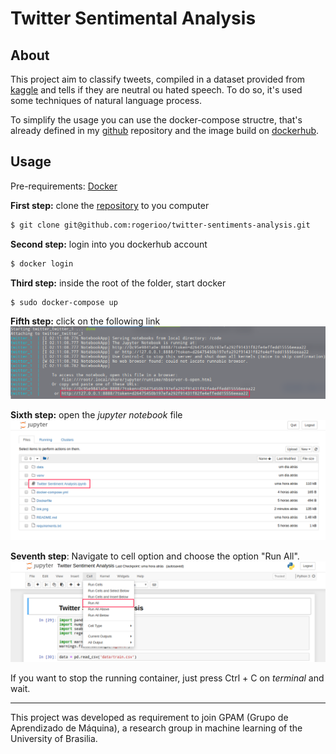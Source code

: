 # Twitter Sentimental Analysis

## About

This project aim to classify tweets, compiled in a dataset provided from [kaggle](https://www.kaggle.com/arkhoshghalb/twitter-sentiment-analysis-hatred-speech) and tells if they are neutral ou hated speech. To do so, it's used some techniques of natural language process.

To simplify the usage you can use the docker-compose structre, that's already defined in my [github](https://github.com/rogerioo/twitter-sentiments-analysis) repository and the image build on [dockerhub](https://cloud.docker.com/u/rogerioo/repository/docker/rogerioo/twitter-sentiments-analysis).

## Usage

Pre-requirements: [Docker](https://docs.docker.com/install/linux/docker-ee/ubuntu/)

**First step:** clone the [repository](https://github.com/rogerioo/twitter-sentiments-analysis)  to you computer
```sh
$ git clone git@github.com:rogerioo/twitter-sentiments-analysis.git
```

**Second step:** login into you dockerhub account
```sh
$ docker login
```

**Third step:** inside the root of the folder, start docker
```sh
$ sudo docker-compose up
```

**Fifth step:** click on the following link
![link](https://github.com/rogerioo/twitter-sentiments-analysis/blob/master/link.png)

**Sixth step:** open the *jupyter notebook* file
![file](https://github.com/rogerioo/twitter-sentiments-analysis/blob/master/file.png)

**Seventh step**: Navigate to cell option and choose the option "Run All".
![run](https://github.com/rogerioo/twitter-sentiments-analysis/blob/master/run.png)

If you want to stop the running container, just press Ctrl + C on *terminal* and wait.

---

This project was developed as requirement to join GPAM (Grupo de Aprendizado de Máquina), a research group in machine learning of the University of Brasilia.
